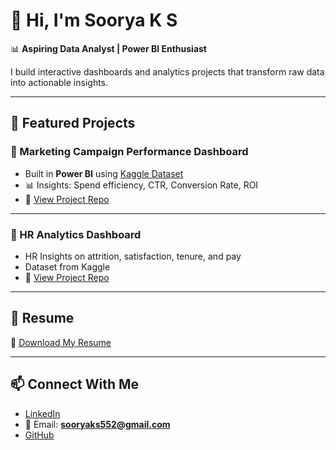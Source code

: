 # 👋 Hi, I'm Soorya K S  

📊 **Aspiring Data Analyst | Power BI Enthusiast**  

I build interactive dashboards and analytics projects that transform raw data into actionable insights.  

---

## 🚀 Featured Projects

### 📢 Marketing Campaign Performance Dashboard
- Built in **Power BI** using [Kaggle Dataset](https://www.kaggle.com/datasets/manishabhatt22/marketing-campaign-performance-dataset)  
- 📊 Insights: Spend efficiency, CTR, Conversion Rate, ROI  
- 🔗 [View Project Repo](https://github.com/Sooryaks237/marketing-dashboard)  

---

### 👥 HR Analytics Dashboard
- HR Insights on attrition, satisfaction, tenure, and pay  
- Dataset from Kaggle  
- 🔗 [View Project Repo](https://github.com/Sooryaks237/hr-dashboard)  

---

## 📂 Resume
📄 [Download My Resume](resume.pdf)

---

## 📫 Connect With Me
- [LinkedIn](https://www.linkedin.com/in/soorya-k-s-/)  
- 📧 Email: **sooryaks552@gmail.com**  
- [GitHub](https://github.com/Sooryaks237)  
